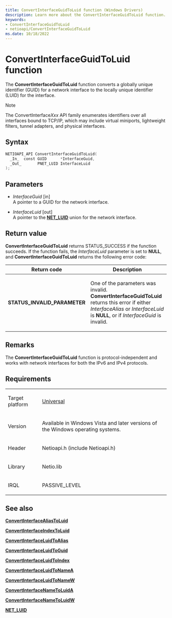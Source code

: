 ```yaml
---
title: ConvertInterfaceGuidToLuid function (Windows Drivers)
description: Learn more about the ConvertInterfaceGuidToLuid function.
keywords:
- ConvertInterfaceGuidToLuid
- netioapi/ConvertInterfaceGuidToLuid
ms.date: 10/18/2022
---
```


# ConvertInterfaceGuidToLuid function

The **ConvertInterfaceGuidToLuid** function converts a globally unique identifier (GUID) for a network interface to the locally unique identifier (LUID) for the interface.

> [!NOTE]
> The ConvertInterface*Xxx* API family enumerates identifiers over all interfaces bound to TCP/IP, which may include virtual miniports, lightweight filters, tunnel adapters, and physical interfaces.

## Syntax

``` c++
NETIOAPI_API ConvertInterfaceGuidToLuid(
  _In_  const GUID      *InterfaceGuid,
  _Out_       PNET_LUID InterfaceLuid
);
```

## Parameters

- *InterfaceGuid* \[in\]  
   A pointer to a GUID for the network interface.

- *InterfaceLuid* \[out\]  
   A pointer to the [**NET\_LUID**](net-luid-value.md) union for the network interface.

## Return value

**ConvertInterfaceGuidToLuid** returns STATUS\_SUCCESS if the function succeeds. If the function fails, the *InterfaceLuid* parameter is set to **NULL**, and **ConvertInterfaceGuidToLuid** returns the following error code:

<table>
<thead>
<tr class="header">
<th>Return code</th>
<th>Description</th>
</tr>
</thead>
<tbody>
<tr class="odd">
<td><strong>STATUS_INVALID_PARAMETER</strong></td>
<td><p>One of the parameters was invalid. <strong>ConvertInterfaceGuidToLuid</strong> returns this error if either <em>InterfaceAlias</em> or <em>InterfaceLuid</em> is <strong>NULL</strong>, or if <em>InterfaceGuid</em> is invalid.</p></td>
</tr>
</tbody>
</table>

## Remarks

The **ConvertInterfaceGuidToLuid** function is protocol-independent and works with network interfaces for both the IPv6 and IPv4 protocols.

## Requirements

<table>
<tbody>
<tr class="odd">
<td><p>Target platform</p></td>
<td><a href="/windows-hardware/drivers/develop/target-platforms">Universal</a></td>
</tr>
<tr class="even">
<td><p>Version</p></td>
<td><p>Available in Windows Vista and later versions of the Windows operating systems.</p></td>
</tr>
<tr class="odd">
<td><p>Header</p></td>
<td>Netioapi.h (include Netioapi.h)</td>
</tr>
<tr class="even">
<td><p>Library</p></td>
<td>Netio.lib</td>
</tr>
<tr class="odd">
<td><p>IRQL</p></td>
<td><p>PASSIVE_LEVEL</p></td>
</tr>
</tbody>
</table>

## See also

[**ConvertInterfaceAliasToLuid**](convertinterfacealiastoluid.md)

[**ConvertInterfaceIndexToLuid**](convertinterfaceindextoluid.md)

[**ConvertInterfaceLuidToAlias**](convertinterfaceluidtoalias.md)

[**ConvertInterfaceLuidToGuid**](convertinterfaceluidtoguid.md)

[**ConvertInterfaceLuidToIndex**](convertinterfaceluidtoindex.md)

[**ConvertInterfaceLuidToNameA**](convertinterfaceluidtonamea.md)

[**ConvertInterfaceLuidToNameW**](convertinterfaceluidtonamew.md)

[**ConvertInterfaceNameToLuidA**](convertinterfacenametoluida.md)

[**ConvertInterfaceNameToLuidW**](convertinterfacenametoluidw.md)

[**NET\_LUID**](net-luid-value.md)

